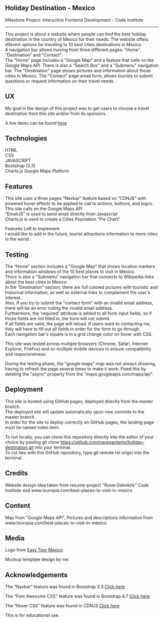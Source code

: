 <h2><a id="Holiday__Destination_0"></a>Holiday Destination - Mexico</h2>
<p>Milestone Project: Interactive Frontend Development - Code Institute</p>
<hr>
<p>This project is about a website where people can find the best holiday destination in the country of Mexico for their needs. The website offers diferent options for traveling to 10 best cities destinations in Mexico.<br>
A navigation bar allows moving from three different pages: "Home", "Destination" and "Contact".<br>
The "Home" page includes a "Google Map" and a feature that calls on the Google Maps API. There is also a "Search Box" and a "Submenu" navigation bar. 
The "Destination" page shows pictures and information about those cities in Mexico.
The "Contact" page email form, allows tourists to submit questions or request information on their travel needs.</p>
<h2><a id="UX_9"></a>UX</h2>
<p>My goal in the design of this project was to get users to choose a travel destination from this site and/or from its sponsors.</p>
<p>A live demo can be found <a href="https://navegantemx.github.io/holiday-destination/">here</a></p>
<h2><a id="Technologies_16"></a>Technologies</h2>
<p>HTML<br>
CSS<br>
JAVASCRIPT<br>
Bootstrap (3.3)<br>
Charts.js
Google Maps Platform</p>

<h2><a id="Features_22"></a>Features</h2>
<p>This site uses a three pages “Navbar” feature based on "CDNJS" with powered hover effects to be applied to call to actions, buttons, and logos.<br>
This site calls on the Google Maps API .<br>
"EmailJS" is used to send email directly from Javascript<br>
Charts.js is used to create a Cities Population "Pie Chart"<br>
<p>Features Left to Implement:<br>
I would like to add in the future, tourist attractions information to more cities in the world .</p>
<h2><a id="Testing_32"></a>Testing</h2>
<p>The “Home” section includes a "Google Map" that shows location markers and information windows of the 10 best places to visit in Mexico.<br>
There is also a "Submenu" navigation bar that connects to Wikipedia links about the best cities in Mexico<br>
In the “Destination” section, there are full colored pictures with touristic and historical information, as well as external links to complement the user's interest.<br>
Also, If you try to submit the "contact form" with an invalid email address, there will be an error noting the invalid email address.<br>
Furthermore, the ‘required’ attribute is added to all form input fields, so if those fields are not filled in, the form will not submit.<br>
If all fields are valid, the page will reload. If users want to contacting me, they will have to fill out all fields in order for the form to go through.<br>
Each navigation bar's square is in a grid change color on hover with CSS.</p>
<p>This site was tested across multiple browsers (Chrome, Safari, Internet Explorer, FireFox) and on multiple mobile devices to ensure compatibility and responsiveness.</p>
<p>During the testing phase, the "google maps" map was not always showing, having to refresh the page several times to make it work.  
Fixed this by deleting the "async" property from the "maps.googleapis.com/maps/api".</p>
<h2><a id="Deployment_47"></a>Deployment</h2>
<p>This site is hosted using GitHub pages, deployed directly from the master branch.<br>
The deployed site will update automatically upon new commits to the master branch.<br>
In order for the site to deploy correctly on GitHub pages, the landing page must be named index.html.</p>
<p>To run locally, you can clone this repository directly into the editor of your choice by pasting git clone <a href="https://github.com/navegantemx/holiday-destination.git">https://github.com/navegantemx/holiday-destination.git</a> into your terminal.<br>
To cut ties with this GitHub repository, type git remote rm origin into the terminal.</p>
<h2><a id="Credits_56"></a>Credits</h2>
<p>Website design idea taken from resume-project "Rosie Odenkirk" Code Institute and www.touropia.com/best-places-to-visit-in-mexico</p>
<h2><a id="Content_60"></a>Content</h2>
<p>Map from "Google Maps API", Pictures and descriptions information from www.touropia.com/best-places-to-visit-in-mexico.</p>
<h2><a id="Media_64"></a>Media</h2>
<p>Logo from <a href="https://easytourmexico.com/">Easy Tour Mexico</a></p>
<P>Muckup template design by me.</p>
<h2><a id="Acknowledgements_69"></a>Acknowledgements</h2>
<p>The “Navbar” feature was found in Bootstrap 3.3 <a href="https://getbootstrap.com/">Click here</a></p>
<p>The "Font Awesome CSS" feature was found in Bootstrap 4.7 <a href="https://www.bootstrapcdn.com/fontawesome/">Click here</a></p>
<p>The “Hover CSS” feature was found in CDNJS <a href="https://cdnjs.com/libraries/hover.css/">Click here</a></p>
<p>This is for educational use.</p>

</body></html>
